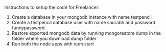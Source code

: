 Instructions to setup the code for Freelancer:

1.	Create a database in your mongodb instance with name testpencil
2.	Create a testpencil database user with name saurabh and password funnypassword
3.	Restore exported mongodb data by running mongorestore dump in the folder where you download dump folder
4.	Run both the node apps with npm start
